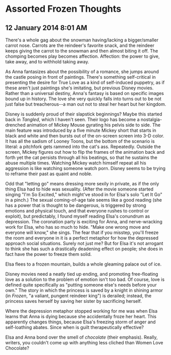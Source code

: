 # Assorted Frozen Thoughts
## 12 January 2014 8:01 AM

There's a whole gag about the snowman having/lacking a bigger/smaller carrot nose. Carrots are the reindeer's favorite snack, and the reindeer keeps giving the carrot to the snowman and then almost biting it off. The chomping becomes play becomes affection. Affection: the power to give, take away, and to withhold taking away.

As Anna fantasizes about the possibility of a romance, she jumps around the castle posing in front of paintings. There's something self-critical in presenting the desire for True Love as a kind of self-induced puppetry, as if these aren't just paintings she's imitating, but previous Disney movies. Rather than a universal destiny, Anna's fantasy is based on specific images bound up in history. The love she very quickly falls into turns out to be not just false but treacherous--a man out not to steal her heart but her kingdom.

Disney is suddenly proud of their slapstick beginnings? Maybe this started back in *Tangled*, which I haven't seen. Their logo has become a nostalgia-drenched animation of Mickey Mouse gyrating his pelvis side to side. The main feature was introduced by a five minute Mickey short that starts in black and white and then bursts out of the on-screen screen into 3-D color. It has all the sadism of Looney Toons, but the bottom of the scenario is literal: a pitchfork gets rammed into the cat's ass. Repeatedly. Outside the screen, Mickey figures out how to flip the frames of the animation back and forth yet the cat persists through all his beatings, so that he sustains the abuse multiple times. Watching Mickey watch himself repeat all his aggression is like watching someone watch porn. Disney seems to be trying to reframe their past as quaint and noble.

Odd that "letting go" means dressing more sexily in private, as if the only thing Elsa had to hide was sexuality. (After the movie someone started singing "I'm So Excited," which might've stood in for Elsa's solo "Let It Go" in a pinch.) The sexual coming-of-age tale seems like a good reading (she has a power that is thought to be dangerous, is triggered by strong emotions and physical touch, and that everyone rushes to control or exploit), but predictably, I found myself reading Elsa's conundrum as depression. The coronation party is exciting for Anna, and nerve-wracking work for Elsa, who has so much to hide. "Make one wrong move and everyone will know," she sings. The fear that if you misstep, you'll freeze the room and everyone in it is a perfect metaphor for how the depressed approach social situations. Surely not just me? But for Elsa it's not arrogant to think she has such a drastically deadening effect on people; she does in fact have the power to freeze them solid.

Elsa flees to a frozen mountain, builds a whole gleaming palace out of ice.

Disney movies need a neatly tied up ending, and promoting free-floating love as a solution to the problem of emotion isn't too bad. Of course, love is defined quite specifically as "putting someone else's needs before your own." The story in which the princess is saved by a knight in shining armor (in *Frozen*, "a valiant, pungent reindeer king") is derailed; instead, the princess saves herself by saving her sister by sacrificing herself.

Where the depression metaphor stopped working for me was when Elsa learns that Anna is dying because she accidentally froze her heart. This apparently changes things, because Elsa's freezing storm of anger and self-loathing abates. Since when is guilt therapeutically effective?

Elsa and Anna bond over the smell of *chocolate* (their emphasis). Really, writers, you couldn't come up with anything less cliched than Women Love Chocolate?